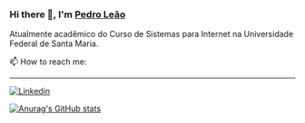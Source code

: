 ### Hi there 👋, I'm [Pedro Leão](https://pedropleao.netlify.app/)
Atualmente acadêmico do Curso de Sistemas para Internet na Universidade Federal de Santa Maria.


📫 How to reach me:

---

[![Linkedin](https://img.shields.io/badge/LinkedIn-blue?style=flat&logo=linkedin&labelColor=blue)](https://www.linkedin.com/in/pedroh-leao/)

[![Anurag's GitHub stats](https://github-readme-stats.vercel.app/api?username=phenriqueleao)](https://github.com/anuraghazra/github-readme-stats)

<!--
**phenriqueleao/phenriqueleao** is a ✨ _special_ ✨ repository because its `README.md` (this file) appears on your GitHub profile.

Here are some ideas to get you started:

- 🔭 I’m currently working on ...
- 🌱 I’m currently learning ...
- 👯 I’m looking to collaborate on ...
- 🤔 I’m looking for help with ...
- 💬 Ask me about ...
- 📫 How to reach me: ...
- 😄 Pronouns: ...
- ⚡ Fun fact: ...
-->
